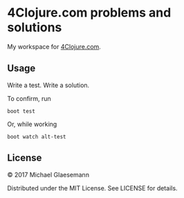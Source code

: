 # 4Clojure.com problems and solutions

My workspace for [4Clojure.com](http://www.4clojure.com).

## Usage

Write a test. Write a solution.

To confirm, run

    boot test

Or, while working

    boot watch alt-test

## License

© 2017 Michael Glaesemann

Distributed under the MIT License. See LICENSE for details.
